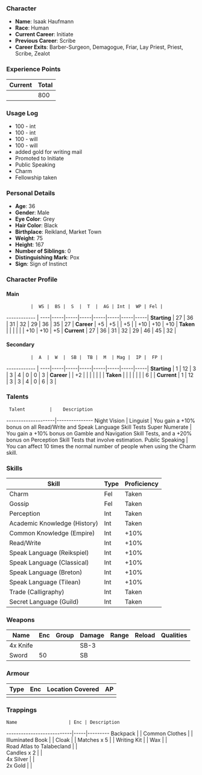 ### Character
- **Name**: Isaak Haufmann
- **Race**: Human
- **Current Career**: Initiate
- **Previous Career**: Scribe
- **Career Exits**: Barber-Surgeon, Demagogue, Friar, Lay Priest, Priest, Scribe, Zealot

### Experience Points
Current | Total
--------|------
        | 800
    
### Usage Log
- 100 - int
- 100 - int
- 100 - will
- 100 - will
- added gold for writing mail
- Promoted to Initiate
- Public Speaking
- Charm
- Fellowship taken

### Personal Details
- **Age**: 36
- **Gender**: Male
- **Eye Color**: Grey
- **Hair Color**: Black
- **Birthplace**: Reikland, Market Town
- **Weight**: 75
- **Height**: 167
- **Number of Siblings**: 0
- **Distinguishing Mark**: Pox
- **Sign**: Sign of Instinct

### Character Profile

#### Main
             |  WS |  BS |  S  |  T  |  AG | Int |  WP | Fel |
------------ | ----|-----|-----|-----|-----|-----|-----|-----|
**Starting** |  27 |  36 |  31 |  32 |  29 |  36 |  35 |  27 |
**Career**   |  +5 |  +5 |     |  +5 |     | +10 | +10 | +10 |
**Taken**    |     |     |     |     |     | +10 | +10 |  +5 |
**Current**  |  27 |  36 |  31 |  32 |  29 |  46 |  45 |  32 |

#### Secondary
             |  A  |  W  |  SB |  TB |  M  | Mag |  IP |  FP |
------------ | ----|-----|-----|-----|-----|-----|-----|-----|
**Starting** |  1  |  12 |  3  |  3  |  4  |  0  |  0  |  3  |
**Career**   |     |  +2 |     |     |     |     |     |     |
**Taken**    |     |     |     |     |     |     |  6  |     |
**Current**  |  1  |  12 |  3  |  3  |  4  |  0  |  6  |  3  |
  
### Talents
     Talent         |    Description
--------------------|---------------
Night Vision        | 
Linguist            | You gain a +10% bonus on all Read/Write and Speak Language Skill Tests
Super Numerate      | You gain a +10% bonus on Gamble and Navigation Skill Tests, and a +20% bonus on Perception Skill Tests that involve estimation.
Public Speaking     | You can affect 10 times the normal number of people when using the Charm skill.

### Skills
Skill                        | Type| Proficiency
-----------------------------|-----|---------
Charm                        | Fel | Taken
Gossip                       | Fel | Taken
Perception                   | Int | Taken
Academic Knowledge (History) | Int | Taken
Common Knowledge (Empire)    | Int | +10%
Read/Write                   | Int | +10%
Speak Language (Reikspiel)   | Int | +10%
Speak Language (Classical)   | Int | +10%
Speak Language (Breton)      | Int | +10%
Speak Language (Tilean)      | Int | +10%
Trade (Calligraphy)          | Int | Taken
Secret Language (Guild)      | Int | Taken

### Weapons
   Name  | Enc | Group | Damage | Range | Reload | Qualities
-------- |-----|-------|--------|-------|--------|----------
4x Knife |     |       |  SB-3  |       |        | 
   Sword |  50 |       |   SB   |       |        | 
  
### Armour
   Type  | Enc | Location Covered | AP |
---------|-----|------------------|----|
         |     |                  |    |

### Trappings
    Name                   | Enc | Description
---------------------------|-----|---------
Backpack                   |     | 
Common Clothes             |     | 
Illuminated Book           |     | 
Cloak                      |     | 
Matches x 5                |     | 
Writing Kit                |     | 
Wax                        |     |  
Road Atlas to Talabecland  |     |  
Candles x 2                |     |  
4x Silver                  |     |  
2x Gold                    |     |  
